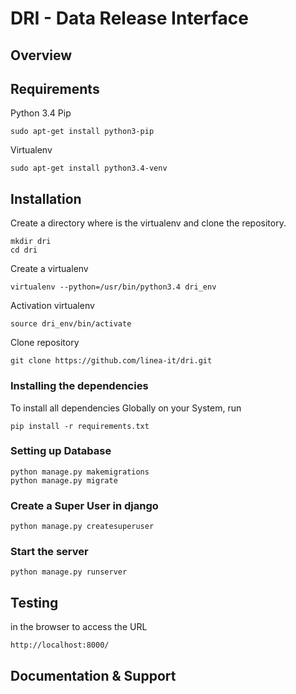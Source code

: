 # DRI - Data Release Interface

## Overview

## Requirements
Python 3.4
Pip 
```
sudo apt-get install python3-pip
```
Virtualenv
```
sudo apt-get install python3.4-venv
```

## Installation
Create a directory where is the virtualenv and clone the repository.
```
mkdir dri
cd dri
```
Create a virtualenv
```
virtualenv --python=/usr/bin/python3.4 dri_env
```
Activation virtualenv
```
source dri_env/bin/activate
```
Clone repository
```
git clone https://github.com/linea-it/dri.git
```
### Installing the dependencies
To install all dependencies Globally on your System, run
```
pip install -r requirements.txt
```
### Setting up Database
```
python manage.py makemigrations
python manage.py migrate
```
### Create a Super User in django
```
python manage.py createsuperuser
```
### Start the server
```
python manage.py runserver
```

## Testing
in the browser to access the URL
```
http://localhost:8000/
```

## Documentation & Support
